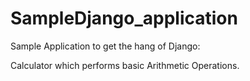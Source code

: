 # SampleDjango_application
Sample Application to get the hang of Django:

Calculator which performs basic Arithmetic Operations.
